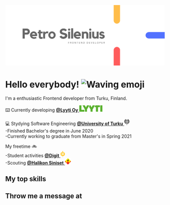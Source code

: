 [![Header-image](./images/README-header.png)](https://www.silenius.dev)

# Hello everybody! <img src="https://cliply.co/wp-content/uploads/2019/06/391906110_WAVING_HAND_400px.gif" alt="Waving emoji" width="50px" />
I'm a enthusiastic Frontend developer from Turku, Finland.

:keyboard:  Currently developing <a href="https://www.lyyti.com"><b>@Lyyti Oy</b> <img src="./images/Lyyti-logo.svg" height="20px"></a>

:computer:  Stydying Software Engineering
<a href="https://www.utu.fi/fi/opiskelijaksi/tieto-ja-viestintatekniikka-tekniikan-kandidaatti-ja-diplomi-insinoori-3-v-2-v">
<b>@University of Turku</b> <img src="./images/UniversityOfTurku-logo.png" height="20px"></a>  
 -Finished Bachelor's degree in June 2020  
 -Currently working to graduate from Master's in Spring 2021

My freetime :bike:  
 -Student activities <a href="https://www.digit.fi"><b>@Digit</b> <img src="./images/Digit-logo.png" alt="Digit logo" height="20px"></a>  
 -Scouting <a href="https://www.halsi.fi"><b>@Halikon Siniset</b> <img src="./images/HalikonSiniset-logo.png" alt="Halikon Siniset logo" width="20px"></a>

## My top skills


## Throw me a message at
